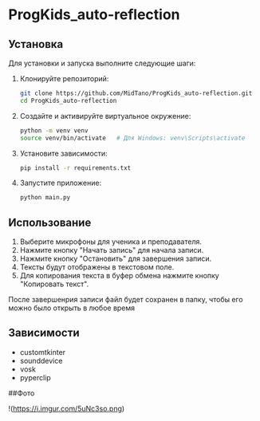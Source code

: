 # ProgKids_auto-reflection

## Установка

Для установки и запуска выполните следующие шаги:

1. Клонируйте репозиторий:
    ```bash
    git clone https://github.com/MidTano/ProgKids_auto-reflection.git
    cd ProgKids_auto-reflection
    ```

2. Создайте и активируйте виртуальное окружение:
    ```bash
    python -m venv venv
    source venv/bin/activate   # Для Windows: venv\Scripts\activate
    ```

3. Установите зависимости:
    ```bash
    pip install -r requirements.txt
    ```

4. Запустите приложение:
    ```bash
    python main.py
    ```

## Использование

1. Выберите микрофоны для ученика и преподавателя.
2. Нажмите кнопку "Начать запись" для начала записи.
3. Нажмите кнопку "Остановить" для завершения записи.
4. Тексты будут отображены в текстовом поле.
5. Для копирования текста в буфер обмена нажмите кнопку "Копировать текст".

После завершенрия записи файл будет сохранен в папку, чтобы его можно было открыть в любое время

## Зависимости

- customtkinter
- sounddevice
- vosk
- pyperclip


##Фото

!(https://i.imgur.com/5uNc3so.png)